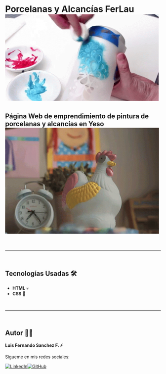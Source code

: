 # Porcelanas y Alcancías FerLau ![Pintando porcelanas](image-4.png)

## Página Web de emprendimiento de pintura de porcelanas y alcancías en Yeso ![alt text](image-5.png)

<br/>

---

<br/>

## Tecnologías Usadas 🛠️

- **HTML** 💀
- **CSS** 🌈

<br/>

---

<br>

## Autor 👨‍💻

**Luis Fernando Sanchez F. ⚡**

Sígueme en mis redes sociales:

[![LinkedIn](https://img.shields.io/badge/LinkedIn-%230077B5.svg?logo=linkedin&logoColor=white)](https://www.linkedin.com/in/luis-fernando-sanchez-f-67369b2b)[![GitHub](https://img.shields.io/badge/GitHub-black?logo=github)](https://github.com/luisfersan)
<br>